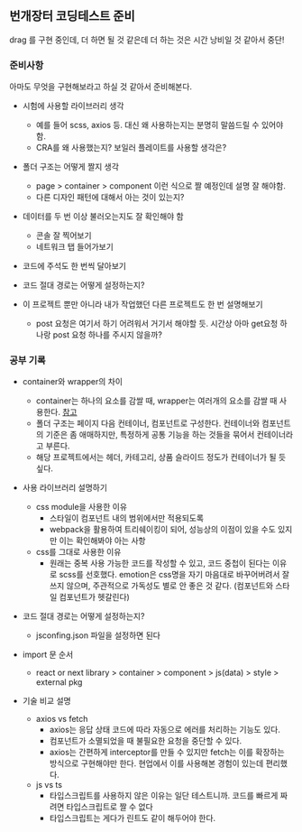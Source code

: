 ## 번개장터 코딩테스트 준비

drag 를 구현 중인데, 더 하면 될 것 같은데 더 하는 것은 시간 낭비일 것 같아서 중단!

### 준비사항

아마도 무엇을 구현해보라고 하실 것 같아서 준비해본다.

-   시험에 사용할 라이브러리 생각

    -   예를 들어 scss, axios 등. 대신 왜 사용하는지는 분명히 말씀드릴 수 있어야 함.
    -   CRA를 왜 사용했는지? 보일러 플레이트를 사용할 생각은?

-   폴더 구조는 어떻게 짤지 생각

    -   page > container > component 이런 식으로 짤 예정인데 설명 잘 해야함.
    -   다른 디자인 패턴에 대해서 아는 것이 있는지?

-   데이터를 두 번 이상 불러오는지도 잘 확인해야 함

    -   콘솔 잘 찍어보기
    -   네트워크 탭 들어가보기

-   코드에 주석도 한 번씩 달아보기

-   코드 절대 경로는 어떻게 설정하는지?

-   이 프로젝트 뿐만 아니라 내가 작업했던 다른 프로젝트도 한 번 설명해보기

    -   post 요청은 여기서 하기 어려워서 거기서 해야할 듯. 시간상 아마 get요청 하나랑 post 요청 하나를 주시지 않을까?

### 공부 기록

-   container와 wrapper의 차이

    -   container는 하나의 요소를 감쌀 때, wrapper는 여러개의 요소를 감쌀 때 사용한다. [참고](https://uxdev.org/entry/CSS-%ED%81%B4%EB%9E%98%EC%8A%A4-%EB%84%A4%EC%9D%B4%EB%B0%8D-%EC%8B%9C-container-vs-wrapper-%EC%B0%A8%EC%9D%B4-%EA%B5%AC%EB%B6%84%ED%95%98%EA%B8%B0)
    -   폴더 구조는 페이지 다음 컨테이너, 컴포넌트로 구성한다. 컨테이너와 컴포넌트의 기준은 좀 애매하지만, 특정하게 공통 기능을 하는 것들을 묶어서 컨테이너라고 부른다.
    -   해당 프로젝트에서는 헤더, 카테고리, 상품 슬라이드 정도가 컨테이너가 될 듯 싶다.

-   사용 라이브러리 설명하기

    -   css module을 사용한 이유
        -   스타일이 컴포넌트 내의 범위에서만 적용되도록
        -   webpack을 활용하여 트리쉐이킹이 되어, 성능상의 이점이 있을 수도 있지만 이는 확인해봐야 아는 사항
    -   css를 그대로 사용한 이유
        -   원래는 중복 사용 가능한 코드를 작성할 수 있고, 코드 중첩이 된다는 이유로 scss를 선호했다. emotion은 css명을 자기 마음대로 바꾸어버려서 잘 쓰지 않으며, 주관적으로 가독성도 별로 안 좋은 것 같다. (컴포넌트와 스타일 컴포넌트가 헷갈린다)

-   코드 절대 경로는 어떻게 설정하는지?

    -   jsconfing.json 파일을 설정하면 된다

-   import 문 순서

    -   react or next library > container > component > js(data) > style > external pkg

-   기술 비교 설명
    -   axios vs fetch
        -   axios는 응답 상태 코드에 따라 자동으로 에러를 처리하는 기능도 있다.
        -   컴포넌트가 소멸되었을 때 불필요한 요청을 중단할 수 있다.
        -   axios는 간편하게 interceptor를 만들 수 있지만 fetch는 이를 확장하는 방식으로 구현해야만 한다. 현업에서 이를 사용해본 경험이 있는데 편리했다.
    -   js vs ts
        -   타입스크립트를 사용하지 않은 이유는 일단 테스트니까. 코드를 빠르게 짜려면 타입스크립트로 짤 수 없다
        -   타입스크립트는 게다가 린트도 같이 해두어야 한다.

